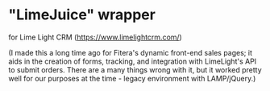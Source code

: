 # "LimeJuice" wrapper

for Lime Light CRM (https://www.limelightcrm.com/)

(I made this a long time ago for Fitera's dynamic front-end sales pages; it aids in the creation of forms, tracking, and integration with LimeLight's API to submit orders. There are a many things wrong with it, but it worked pretty well for our purposes at the time - legacy environment with LAMP/jQuery.)
